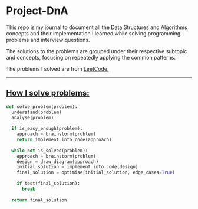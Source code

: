 # Project-DnA
This repo is my journal to document all the Data Structures and Algorithms concepts and their implementation I learned while solving programming problems and interview questions.

The solutions to the problems are grouped under their respective subtopic and concepts, focusing on repeatedly applying the common patterns.

The problems I solved are from <a href="https://leetcode.com/"> LeetCode.

<hr>

## How I solve problems:
```python
def solve_problem(problem):
  understand(problem)
  analyse(problem)
  
  if is_easy_enough(problem):
    approach = brainstorm(problem)
    return implement_into_code(approach)
  
  while not is_solved(problem):
    approach = brainstorm(problem)
    design = draw_diagram(approach)
    initial_solution = implement_into_code(design)
    final_solution = optimise(initial_solution, edge_cases=True)
  
    if test(final_solution):
      break
  
  return final_solution
```
